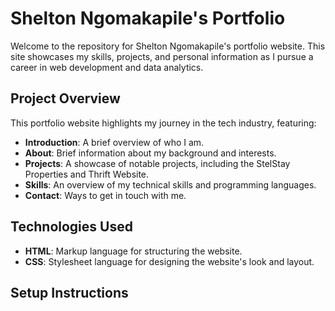 # Shelton Ngomakapile's Portfolio

Welcome to the repository for Shelton Ngomakapile's portfolio website. This site showcases my skills, projects, and personal information as I pursue a career in web development and data analytics.

## Project Overview

This portfolio website highlights my journey in the tech industry, featuring:
- **Introduction**: A brief overview of who I am.
- **About**: Brief information about my background and interests.
- **Projects**: A showcase of notable projects, including the StelStay Properties and Thrift Website.
- **Skills**: An overview of my technical skills and programming languages.
- **Contact**: Ways to get in touch with me.

## Technologies Used

- **HTML**: Markup language for structuring the website.
- **CSS**: Stylesheet language for designing the website's look and layout.

## Setup Instructions
